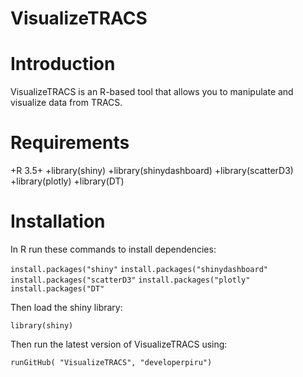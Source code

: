 # VisualizeTRACS

# Introduction
VisualizeTRACS is an R-based tool that allows you to manipulate and visualize data from TRACS. 

# Requirements
+R 3.5+
+library(shiny)
+library(shinydashboard)
+library(scatterD3)
+library(plotly)
+library(DT)

# Installation
In R run these commands to install dependencies:

```install.packages("shiny"```
```install.packages("shinydashboard"```
```install.packages("scatterD3"```
```install.packages("plotly"```
```install.packages("DT"```

Then load the shiny library:

```library(shiny)```

Then run the latest version of VisualizeTRACS using:

```runGitHub( "VisualizeTRACS", "developerpiru")```
